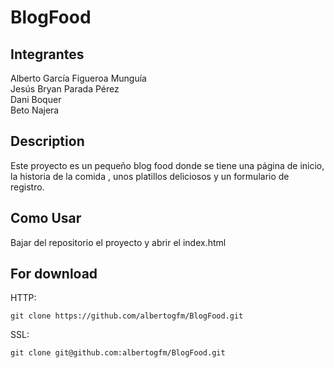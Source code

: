# BlogFood

## Integrantes 
Alberto García Figueroa Munguía  
Jesús Bryan Parada Pérez   
Dani Boquer  
Beto Najera  
## Description 
Este proyecto es un pequeño blog food donde se tiene una página de inicio, la historia de la comida , unos platillos deliciosos y un formulario de registro.

## Como Usar
Bajar del repositorio el proyecto y abrir el index.html

## For download
HTTP:
```
git clone https://github.com/albertogfm/BlogFood.git
```
SSL:
```
git clone git@github.com:albertogfm/BlogFood.git
```


